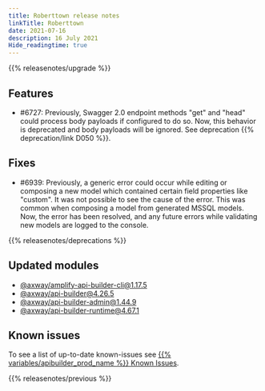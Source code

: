 ```yaml
---
title: Roberttown release notes
linkTitle: Roberttown
date: 2021-07-16
description: 16 July 2021
Hide_readingtime: true
---
```


{{% releasenotes/upgrade %}}

## Features

* #6727: Previously, Swagger 2.0 endpoint methods "get" and "head" could process body payloads if configured to do so. Now, this behavior is deprecated and body payloads will be ignored. See deprecation {{% deprecation/link D050 %}}.

## Fixes

* #6939: Previously, a generic error could occur while editing or composing a new model which contained certain field properties like "custom". It was not possible to see the cause of the error. This was common when composing a model from generated MSSQL models. Now, the error has been resolved, and any future errors while validating new models are logged to the console.

{{% releasenotes/deprecations %}}

## Updated modules

* [@axway/amplify-api-builder-cli@1.17.5](https://www.npmjs.com/package/@axway/amplify-api-builder-cli/v/1.17.5)
* [@axway/api-builder@4.26.5](https://www.npmjs.com/package/@axway/api-builder/v/4.26.5)
* [@axway/api-builder-admin@1.44.9](https://www.npmjs.com/package/@axway/api-builder-admin/v/1.44.9)
* [@axway/api-builder-runtime@4.67.1](https://www.npmjs.com/package/@axway/api-builder-runtime/v/4.67.1)

## Known issues

To see a list of up-to-date known-issues see [{{% variables/apibuilder_prod_name %}} Known Issues](/docs/known_issues).

{{% releasenotes/previous %}}

